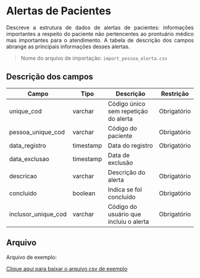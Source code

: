 # Alertas de Pacientes

<p align="justify"> 
Descreve a estrutura de dados de alertas de pacientes: informações importantes a respeito do paciente não pertencentes ao prontuário médico mas importantes para o atendimento. A tabela de descrição dos campos abrange as principais informações desses alertas.
</p>

> Nome do arquivo de importação: `import_pessoa_alerta.csv` 

 ## Descrição dos campos

| Campo                       | Tipo      | Descrição                                                                  | Restrição       |
|-----------------------------|-----------|----------------------------------------------------------------------------|-----------------|
| unique_cod                 | varchar     | Código único sem repetição do alerta                     |     Obrigatório            |
| pessoa_unique_cod | varchar     |   Código do paciente                         |      Obrigatório           |
| data_registro          | timestamp     | Data do registro                        |   Obrigatório              |
| data_exclusao    | timestamp     | Data de exclusão               |                 |
| descricao               | varchar | Descrição do alerta                                   |   Obrigatório              |
| concluido          | boolean     | Indica se foi concluído                  |   Obrigatório              |
| inclusor_unique_cod | varchar |  Código do usuário que incluiu o alerta         |      Obrigatório           |



## Arquivo
<p align="justify">Arquivo de exemplo:</p>

[Clique aqui para baixar o arquivo csv de exemplo](arquivos_exemplos/import_pessoa_alerta.csv ':ignore')
